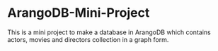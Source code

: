 # ArangoDB-Mini-Project
This is a mini project to make a database in ArangoDB which contains actors, movies and directors collection in a graph form.
